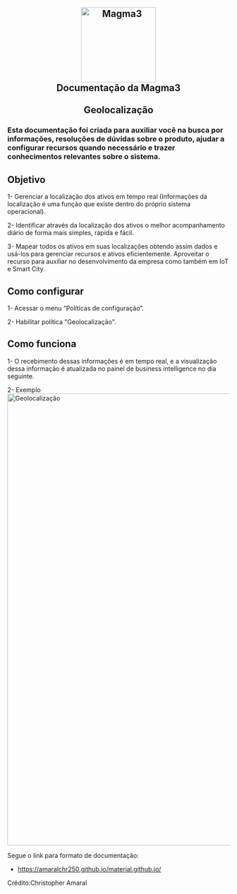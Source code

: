 <h2 align="center">
<img src="https://user-images.githubusercontent.com/42553791/200058891-237a4508-4447-4521-bf16-a36b56045625.png" alt="Magma3" width="170">
<br>Documentação da Magma3<br><br>Geolocalização<br>
</h2>
<h3>Esta documentação foi criada para auxiliar você na busca por informações, resoluções de dúvidas sobre o produto, ajudar a configurar recursos quando necessário e trazer conhecimentos relevantes sobre o sistema.</h3>

## Objetivo

1- Gerenciar a localização dos ativos em tempo real (Informações da localização é uma função que existe dentro do próprio sistema operacional).

2- Identificar através da localização dos ativos o melhor acompanhamento diário de forma mais simples, rápida e fácil.

3- Mapear todos os ativos em suas localizações obtendo assim dados e usá-los para gerenciar recursos e ativos eficientemente.
Aproveitar o recurso para auxiliar no desenvolvimento da empresa como também em IoT e Smart City.



## Como configurar

1- Acessar o menu “Políticas de configuração”.

2- Habilitar política "Geolocalização".


## Como funciona

1- O recebimento dessas informações é em tempo real, e a visualização dessa informação é atualizada no painel de business intelligence no dia seguinte.

2- Exemplo
<br><img src="https://s3.amazonaws.com/movidesk-files/0A31F883C284F3151CE2BB8556668177" alt="Geolocalização" width="1024x640"><br>


Segue o link para formato de documentação:

- https://amaralchr250.github.io/material.github.io/

Crédito:Christopher Amaral
